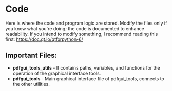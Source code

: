 # Code

Here is where the code and program logic are stored. Modify the files only if you know what you're doing; the code is documented to enhance readability. If you intend to modify something, I recommend reading this first: https://doc.qt.io/qtforpython-6/

## Important Files:
- **pdfgui_tools_utils** - It contains paths, variables, and functions for the operation of the graphical interface tools.
- **pdfgui_tools** - Main graphical interface file of pdfgui_tools, connects to the other utilities.